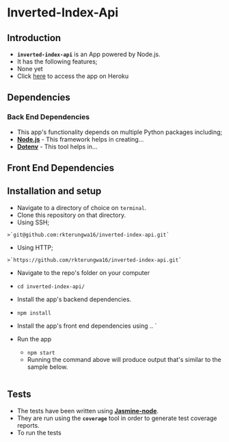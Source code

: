 # Inverted-Index-Api

## Introduction
*  **`inverted-index-api`** is an App powered by Node.js.
*  It has the following features;
  *  None yet
*  Click [here](http://index-app.herokuapp.com/) to access the app on Heroku

## Dependencies

### Back End Dependencies
*  This app's functionality depends on multiple Python packages including;
  *  **[Node.js](http://nodejs.org/download/)** - This framework helps in creating...
  *  **[Dotenv](https://github.com/motdotla/dotenv)** - This tool helps in...

## Front End Dependencies

## Installation and setup
*  Navigate to a directory of choice on `terminal`.
*  Clone this repository on that directory.
  *  Using SSH;

    >`git@github.com:rkterungwa16/inverted-index-api.git`

  *  Using HTTP;

    >`https://github.com/rkterungwa16/inverted-index-api.git`

*  Navigate to the repo's folder on your computer
  *  `cd inverted-index-api/`
*  Install the app's backend dependencies.
  *  `npm install`
*  Install the app's front end dependencies using ..
`
* Run the app
  *  `npm start`
  *  Running the command above will produce output that's similar to the sample below.

  ```
  ```

## Tests
*  The tests have been written using **[Jasmine-node](https://github.com/mhevery/jasmine-node/)**.
*  They are run using the **`coverage`** tool in order to generate test coverage reports.
*  To run the tests


